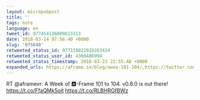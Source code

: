 ```yaml
---
layout: micropubpost
title: ''
tags: note
language: en
tweet_id: 977454136009613313
date: 2018-03-24 07:56:40 +0000
slug: '075640'
retweeted_status_id: 977318022028263424
retweeted_status_user_id: 4360486994
retweeted_status_timestamp: 2018-03-23 22:55:48 +0000
expanded_urls: https://aframe.io/blog/awoa-101-104/,https://twitter.com/aframevr/status/977318022028263424/photo/1,https://aframe.io/blog/awoa-101-104/,https://twitter.com/aframevr/status/977318022028263424/photo/1
---
```

RT @aframevr: A Week of 🅰️-Frame 101 to 104. v0.8.0 is out there! https://t.co/FfaQMk5oit https://t.co/RLBHRGfBWz
